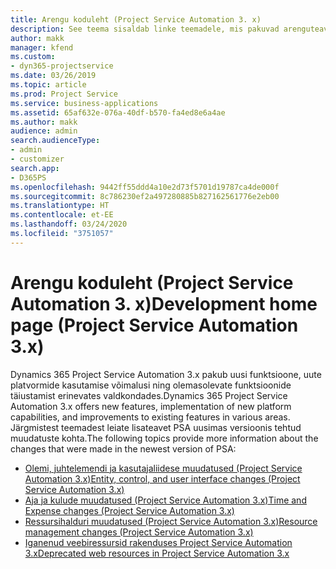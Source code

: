 ```yaml
---
title: Arengu koduleht (Project Service Automation 3. x)
description: See teema sisaldab linke teemadele, mis pakuvad arenguteavet rakenduse Dynamics 365 Project Service Automation (PSA) versiooni 3. x jaoks.
author: makk
manager: kfend
ms.custom:
- dyn365-projectservice
ms.date: 03/26/2019
ms.topic: article
ms.prod: Project Service
ms.service: business-applications
ms.assetid: 65af632e-076a-40df-b570-fa4ed8e6a4ae
ms.author: makk
audience: admin
search.audienceType:
- admin
- customizer
search.app:
- D365PS
ms.openlocfilehash: 9442ff55ddd4a10e2d73f5701d19787ca4de000f
ms.sourcegitcommit: 8c786230ef2a497280885b827162561776e2eb00
ms.translationtype: HT
ms.contentlocale: et-EE
ms.lasthandoff: 03/24/2020
ms.locfileid: "3751057"
---
```

# <a name="development-home-page-project-service-automation-3x"></a><span data-ttu-id="282c3-103">Arengu koduleht (Project Service Automation 3. x)</span><span class="sxs-lookup"><span data-stu-id="282c3-103">Development home page (Project Service Automation 3.x)</span></span>

<span data-ttu-id="282c3-104">Dynamics 365 Project Service Automation 3.x pakub uusi funktsioone, uute platvormide kasutamise võimalusi ning olemasolevate funktsioonide täiustamist erinevates valdkondades.</span><span class="sxs-lookup"><span data-stu-id="282c3-104">Dynamics 365 Project Service Automation 3.x offers new features, implementation of new platform capabilities, and improvements to existing features in various areas.</span></span> <span data-ttu-id="282c3-105">Järgmistest teemadest leiate lisateavet PSA uusimas versioonis tehtud muudatuste kohta.</span><span class="sxs-lookup"><span data-stu-id="282c3-105">The following topics provide more information about the changes that were made in the newest version of PSA:</span></span>

- [<span data-ttu-id="282c3-106">Olemi, juhtelemendi ja kasutajaliidese muudatused (Project Service Automation 3.x)</span><span class="sxs-lookup"><span data-stu-id="282c3-106">Entity, control, and user interface changes (Project Service Automation 3.x)</span></span>](../developer-guides/entity-changes-v3.x.md)
- [<span data-ttu-id="282c3-107">Aja ja kulude muudatused (Project Service Automation 3.x)</span><span class="sxs-lookup"><span data-stu-id="282c3-107">Time and Expense changes (Project Service Automation 3.x)</span></span>](../developer-guides/time-expense-changes-v3.x.md)
- [<span data-ttu-id="282c3-108">Ressursihalduri muudatused (Project Service Automation 3.x)</span><span class="sxs-lookup"><span data-stu-id="282c3-108">Resource management changes (Project Service Automation 3.x)</span></span>](../developer-guides/resource-management-changes-v3.x.md)
- [<span data-ttu-id="282c3-109">Iganenud veebiressursid rakenduses Project Service Automation 3.x</span><span class="sxs-lookup"><span data-stu-id="282c3-109">Deprecated web resources in Project Service Automation 3.x</span></span>](../developer-guides/web-resources-deprecated-v3.x.md)
